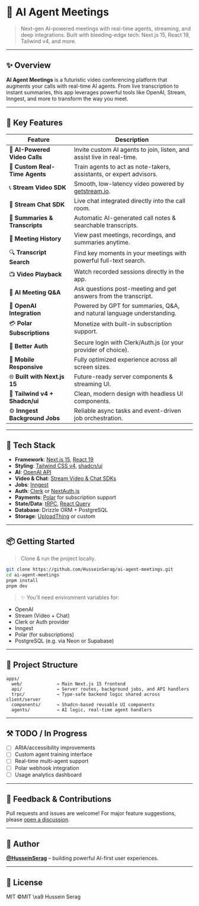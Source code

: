 # 🧐 AI Agent Meetings

> Next-gen AI-powered meetings with real-time agents, streaming, and deep integrations.
> Built with bleeding-edge tech: Next.js 15, React 19, Tailwind v4, and more.

---

## ✨ Overview

**AI Agent Meetings** is a futuristic video conferencing platform that augments your calls with real-time AI agents. From live transcription to instant summaries, this app leverages powerful tools like OpenAI, Stream, Inngest, and more to transform the way you meet.

---

## 🔑 Key Features

| Feature                        | Description                                                                |
| ------------------------------ | -------------------------------------------------------------------------- |
| 🤖 **AI-Powered Video Calls**  | Invite custom AI agents to join, listen, and assist live in real-time.     |
| 🧠 **Custom Real-Time Agents** | Train agents to act as note-takers, assistants, or expert advisors.        |
| 📞 **Stream Video SDK**        | Smooth, low-latency video powered by [getstream.io](https://getstream.io). |
| 💬 **Stream Chat SDK**         | Live chat integrated directly into the call room.                          |
| 📝 **Summaries & Transcripts** | Automatic AI-generated call notes & searchable transcripts.                |
| 📂 **Meeting History**         | View past meetings, recordings, and summaries anytime.                     |
| 🔍 **Transcript Search**       | Find key moments in your meetings with powerful full-text search.          |
| 📺 **Video Playback**          | Watch recorded sessions directly in the app.                               |
| 💬 **AI Meeting Q\&A**         | Ask questions post-meeting and get answers from the transcript.            |
| 🧠 **OpenAI Integration**      | Powered by GPT for summaries, Q\&A, and natural language understanding.    |
| 💳 **Polar Subscriptions**     | Monetize with built-in subscription support.                               |
| 🔐 **Better Auth**             | Secure login with Clerk/Auth.js (or your provider of choice).              |
| 📱 **Mobile Responsive**       | Fully optimized experience across all screen sizes.                        |
| 🌐 **Built with Next.js 15**   | Future-ready server components & streaming UI.                             |
| 🎨 **Tailwind v4 + Shadcn/ui** | Clean, modern design with headless UI components.                          |
| ⚙️ **Inngest Background Jobs** | Reliable async tasks and event-driven job orchestration.                   |

---

## 🧰 Tech Stack

- **Framework**: [Next.js 15](https://nextjs.org/), [React 19](https://react.dev/)
- **Styling**: [Tailwind CSS v4](https://tailwindcss.com/), [shadcn/ui](https://ui.shadcn.com/)
- **AI**: [OpenAI API](https://platform.openai.com/)
- **Video & Chat**: [Stream Video & Chat SDKs](https://getstream.io/)
- **Jobs**: [Inngest](https://www.inngest.com/)
- **Auth**: [Clerk](https://clerk.com/) or [NextAuth.js](https://next-auth.js.org/)
- **Payments**: [Polar](https://www.polar.sh/) for subscription support
- **State/Data**: [tRPC](https://trpc.io/), [React Query](https://tanstack.com/query)
- **Database**: Drizzle ORM + PostgreSQL
- **Storage**: [UploadThing](https://uploadthing.com/) or custom

---

## 📦 Getting Started

> Clone & run the project locally.

```bash
git clone https://github.com/HusseinSerag/ai-agent-meetings.git
cd ai-agent-meetings
pnpm install
pnpm dev
```

> ✨ You’ll need environment variables for:

- OpenAI
- Stream (Video + Chat)
- Clerk or Auth provider
- Inngest
- Polar (for subscriptions)
- PostgreSQL (e.g. via Neon or Supabase)

---

## 📁 Project Structure

```
apps/
  web/             → Main Next.js 15 frontend
  api/             → Server routes, background jobs, and API handlers
  trpc/            → Type-safe backend logic shared across client/server
  components/      → Shadcn-based reusable UI components
  agents/          → AI logic, real-time agent handlers
```

---

## ⚒️ TODO / In Progress

- [ ] ARIA/accessibility improvements
- [ ] Custom agent training interface
- [ ] Real-time multi-agent support
- [ ] Polar webhook integration
- [ ] Usage analytics dashboard

---

## 💬 Feedback & Contributions

Pull requests and issues are welcome!
For major feature suggestions, please [open a discussion](https://github.com/HusseinSerag/ai-agent-meetings/discussions).

---

## 🧠 Author

**[@HusseinSerag](https://github.com/HusseinSerag)** – building powerful AI-first user experiences.

---

## 📝 License

MIT ©MIT \xa9 Hussein Serag
